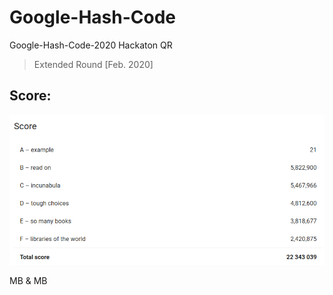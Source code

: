 # Google-Hash-Code
Google-Hash-Code-2020 Hackaton QR
> Extended Round [Feb. 2020]

## Score:
![score-extended](https://github.com/mbiesiad/Google-Hash-Code/blob/master/google-extended-mb.png)

MB & MB
